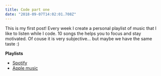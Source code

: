 ```yaml
---
title: Code part one
date: "2018-09-07T14:02:01.708Z"
---
```


This is my first post!
Every week I create a personal playlist of music that I like to
listen while I code.
10 songs the helps you to focus and stay motivated.
Of couse it is very subjective... but maybe we have the same taste :)

**Playlists**
* [Spotify](https://open.spotify.com/user/1166785292/playlist/1HTDycyEQTeHEQzI10UlN3?si=-n8JRLOnQX-4gjO_bxV0dA)  
* [Apple music](https://itunes.apple.com/ie/playlist/code-part-one/pl.u-V9D7vKJTEz2NkZ)
